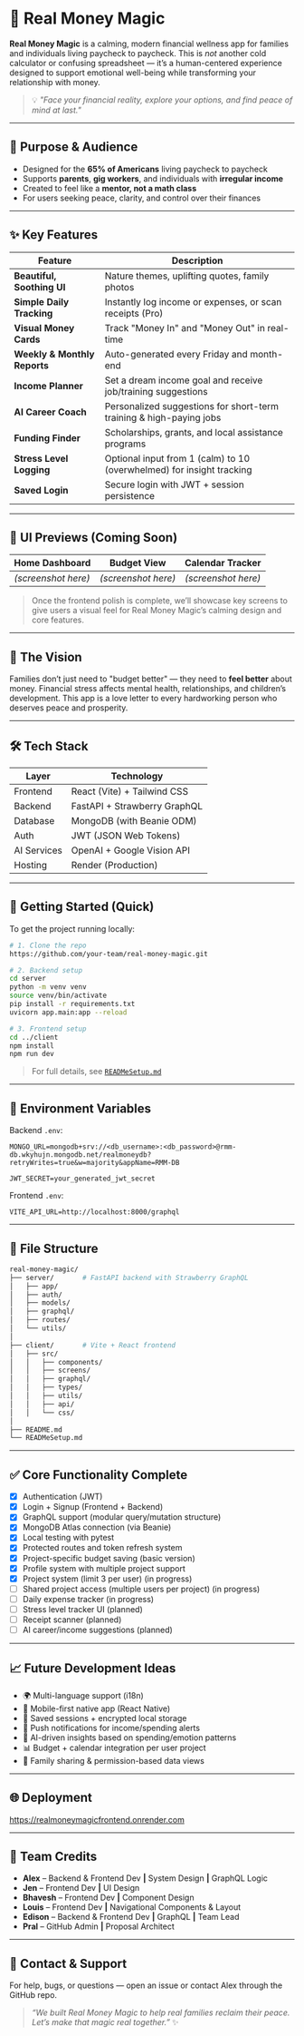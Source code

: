 # 💸 Real Money Magic

**Real Money Magic** is a calming, modern financial wellness app for families and individuals living paycheck to paycheck. This is *not* another cold calculator or confusing spreadsheet — it’s a human-centered experience designed to support emotional well-being while transforming your relationship with money.

> 💡 *"Face your financial reality, explore your options, and find peace of mind at last."*

---

## 🎯 Purpose & Audience

- Designed for the **65% of Americans** living paycheck to paycheck
- Supports **parents**, **gig workers**, and individuals with **irregular income**
- Created to feel like a **mentor, not a math class**
- For users seeking peace, clarity, and control over their finances

---

## ✨ Key Features

| Feature                    | Description                                                                 |
|---------------------------|-----------------------------------------------------------------------------|
| **Beautiful, Soothing UI**| Nature themes, uplifting quotes, family photos                              |
| **Simple Daily Tracking** | Instantly log income or expenses, or scan receipts (Pro)                    |
| **Visual Money Cards**    | Track "Money In" and "Money Out" in real-time                              |
| **Weekly & Monthly Reports** | Auto-generated every Friday and month-end                                |
| **Income Planner**        | Set a dream income goal and receive job/training suggestions                |
| **AI Career Coach**       | Personalized suggestions for short-term training & high-paying jobs         |
| **Funding Finder**        | Scholarships, grants, and local assistance programs                         |
| **Stress Level Logging**  | Optional input from 1 (calm) to 10 (overwhelmed) for insight tracking       |
| **Saved Login**           | Secure login with JWT + session persistence                                |

---

## 📸 UI Previews (Coming Soon)

| Home Dashboard | Budget View | Calendar Tracker |
|----------------|-------------|------------------|
| *(screenshot here)* | *(screenshot here)* | *(screenshot here)* |

> Once the frontend polish is complete, we’ll showcase key screens to give users a visual feel for Real Money Magic’s calming design and core features.

---

## 🧠 The Vision

Families don’t just need to "budget better" — they need to **feel better** about money. Financial stress affects mental health, relationships, and children’s development. This app is a love letter to every hardworking person who deserves peace and prosperity.

---

## 🛠️ Tech Stack

| Layer       | Technology                     |
|-------------|----------------------------------|
| Frontend    | React (Vite) + Tailwind CSS     |
| Backend     | FastAPI + Strawberry GraphQL    |
| Database    | MongoDB (with Beanie ODM)       |
| Auth        | JWT (JSON Web Tokens)           |
| AI Services | OpenAI + Google Vision API      |
| Hosting     | Render (Production)             |

---

## 🚀 Getting Started (Quick)

To get the project running locally:

```bash
# 1. Clone the repo
https://github.com/your-team/real-money-magic.git

# 2. Backend setup
cd server
python -m venv venv
source venv/bin/activate
pip install -r requirements.txt
uvicorn app.main:app --reload

# 3. Frontend setup
cd ../client
npm install
npm run dev
```

> For full details, see [`READMeSetup.md`](./READMeSetup.md)

---

## 🔐 Environment Variables

Backend `.env`:
```env
MONGO_URL=mongodb+srv://<db_username>:<db_password>@rmm-db.wkyhujn.mongodb.net/realmoneydb?retryWrites=true&w=majority&appName=RMM-DB

JWT_SECRET=your_generated_jwt_secret
```

Frontend `.env`:
```env
VITE_API_URL=http://localhost:8000/graphql
```

---

## 📂 File Structure

```bash
real-money-magic/
├── server/       # FastAPI backend with Strawberry GraphQL
│   ├── app/
│   ├── auth/
│   ├── models/
│   ├── graphql/
│   ├── routes/
│   └── utils/
│
├── client/       # Vite + React frontend
│   ├── src/
│   │   ├── components/
│   │   ├── screens/
│   │   ├── graphql/
│   │   ├── types/
│   │   ├── utils/
│   │   ├── api/
│   │   └── css/
│
├── README.md
└── READMeSetup.md
```

---

## ✅ Core Functionality Complete

- [x] Authentication (JWT)
- [x] Login + Signup (Frontend + Backend)
- [x] GraphQL support (modular query/mutation structure)
- [x] MongoDB Atlas connection (via Beanie)
- [x] Local testing with pytest
- [x] Protected routes and token refresh system
- [x] Project-specific budget saving (basic version)
- [x] Profile system with multiple project support
- [x] Project system (limit 3 per user) (in progress)
- [ ] Shared project access (multiple users per project) (in progress)
- [ ] Daily expense tracker (in progress)
- [ ] Stress level tracker UI (planned)
- [ ] Receipt scanner (planned)
- [ ] AI career/income suggestions (planned)

---

## 📈 Future Development Ideas

- 🌍 Multi-language support (i18n)
- 📱 Mobile-first native app (React Native)
- 💾 Saved sessions + encrypted local storage
- 🔔 Push notifications for income/spending alerts
- 🧠 AI-driven insights based on spending/emotion patterns
- 📊 Budget + calendar integration per user project
- 💬 Family sharing & permission-based data views

---

## 🌐 Deployment

https://realmoneymagicfrontend.onrender.com

---

## 🙌 Team Credits

- **Alex** – Backend & Frontend Dev **|** System Design **|** GraphQL Logic
- **Jen** – Frontend Dev **|** UI Design
- **Bhavesh** – Frontend Dev **|** Component Design
- **Louis** – Frontend Dev **|** Navigational Components & Layout
- **Edison** – Backend & Frontend Dev **|** GraphQL **|** Team Lead
- **Pral** – GitHub Admin **|** Proposal Architect

---

## 💬 Contact & Support

For help, bugs, or questions — open an issue or contact Alex through the GitHub repo.

> *“We built Real Money Magic to help real families reclaim their peace. Let’s make that magic real together.”* ✨

